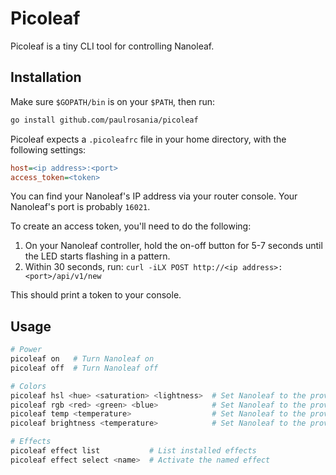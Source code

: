 # Picoleaf

Picoleaf is a tiny CLI tool for controlling Nanoleaf.

## Installation

Make sure `$GOPATH/bin` is on your `$PATH`, then run:

```bash
go install github.com/paulrosania/picoleaf
```

Picoleaf expects a `.picoleafrc` file in your home directory, with the
following settings:

```ini
host=<ip address>:<port>
access_token=<token>
```

You can find your Nanoleaf's IP address via your router console. Your Nanoleaf's
port is probably `16021`.

To create an access token, you'll need to do the following:

1. On your Nanoleaf controller, hold the on-off button for 5-7 seconds until the
   LED starts flashing in a pattern.
2. Within 30 seconds, run: `curl -iLX POST http://<ip address>:<port>/api/v1/new`

This should print a token to your console.


## Usage

```bash
# Power
picoleaf on   # Turn Nanoleaf on
picoleaf off  # Turn Nanoleaf off

# Colors
picoleaf hsl <hue> <saturation> <lightness>  # Set Nanoleaf to the provided HSL
picoleaf rgb <red> <green> <blue>            # Set Nanoleaf to the provided RGB
picoleaf temp <temperature>                  # Set Nanoleaf to the provided color temperature
picoleaf brightness <temperature>            # Set Nanoleaf to the provided brightness

# Effects
picoleaf effect list           # List installed effects
picoleaf effect select <name>  # Activate the named effect
```
